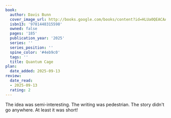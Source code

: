 ```yaml
---
book:
  author: Davis Bunn
  cover_image_url: http://books.google.com/books/content?id=HLUa0QEACAAJ&printsec=frontcover&img=1&zoom=1&source=gbs_api
  isbn13: '9781448315598'
  owned: false
  pages: '185'
  publication_year: '2025'
  series: ''
  series_position: ''
  spine_color: '#4eb9c0'
  tags: ''
  title: Quantum Cage
plan:
  date_added: 2025-09-13
review:
  date_read:
  - 2025-09-13
  rating: 2
---
```

The idea was semi-interesting. The writing was pedestrian. The story didn't go anywhere. At least it was short!
